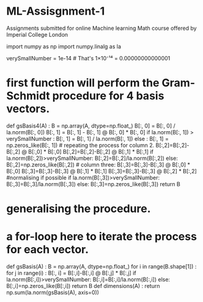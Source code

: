 # ML-Assisgnment-1
Assignments submitted for online Machine learning Math course offered by Imperial College London 
    
import numpy as np
import numpy.linalg as la

verySmallNumber = 1e-14 # That's 1×10⁻¹⁴ = 0.00000000000001

# first function will perform the Gram-Schmidt procedure for 4 basis vectors.

def gsBasis4(A) :
    B = np.array(A, dtype=np.float_)
    B[:, 0] = B[:, 0] / la.norm(B[:, 0])
    B[:, 1] = B[:, 1] - B[:, 1] @ B[:, 0] * B[:, 0]
    if la.norm(B[:, 1]) > verySmallNumber :
        B[:, 1] = B[:, 1] / la.norm(B[:, 1])
    else :
        B[:, 1] = np.zeros_like(B[:, 1])
    # repeating the process for column 2.
    B[:,2]=B[:,2]-B[:,2] @ B[:,0] * B[:,0]
    B[:,2]=B[:,2]-B[:,2] @ B[:,1] * B[:,1]
    if la.norm(B[:,2])>verySmallNumber:
        B[:,2]=B[:,2]/la.norm(B[:,2])
    else:
        B[:,2]=np.zeros_like(B[:,2])
    # column three:
    B[:,3]=B[:,3]-B[:,3] @ B[:,0] * B[:,0]
    B[:,3]=B[:,3]-B[:,3] @ B[:,1] * B[:,1]
    B[:,3]=B[:,3]-B[:,3] @ B[:,2] * B[:,2]
    #normalising if possible
    if la.norm(B[:,3])>verySmallNumber:
        B[:,3]=B[:,3]/la.norm(B[:,3])
    else:
        B[:,3]=np.zeros_like(B[:,3])
    return B

# generalising the procedure.
# a for-loop here to iterate the process for each vector.
def gsBasis(A) :
    B = np.array(A, dtype=np.float_) 
    for i in range(B.shape[1]) :
        for j in range(i) :
            B[:, i] = B[:,i]-B[:,i] @ B[:,j] * B[:,j]
        if la.norm(B[:,i])>verySmallNumber:
            B[:,i]=B[:,i]/la.norm(B[:,i])
        else:
            B[:,i]=np.zeros_like(B[:,i])
    return B
def dimensions(A) :
    return np.sum(la.norm(gsBasis(A), axis=0))
